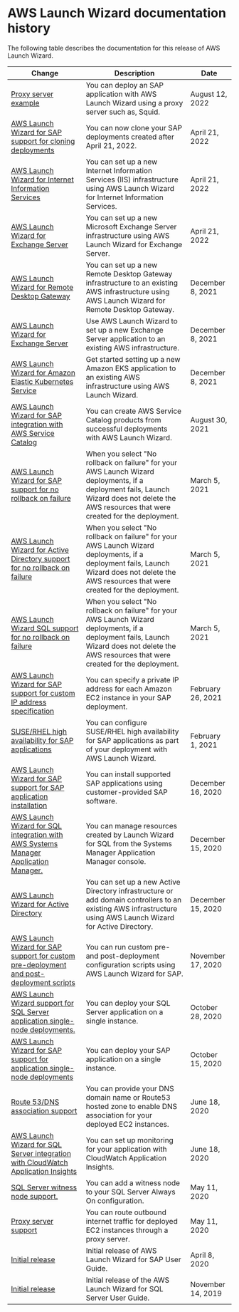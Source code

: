 # AWS Launch Wizard documentation history<a name="doc-history"></a>

The following table describes the documentation for this release of AWS Launch Wizard\.

| Change | Description | Date | 
| --- |--- |--- |
| [Proxy server example](what-is-launch-wizard-sap.md) | You can deploy an SAP application with AWS Launch Wizard using a proxy server such as, Squid\. | August 12, 2022 | 
| [AWS Launch Wizard for SAP support for cloning deployments](what-is-launch-wizard-sap.md) | You can now clone your SAP deployments created after April 21, 2022\. | April 21, 2022 | 
| [AWS Launch Wizard for Internet Information Services](what-is-launch-wizard-iis.md) | You can set up a new Internet Information Services \(IIS\) infrastructure using AWS Launch Wizard for Internet Information Services\. | April 21, 2022 | 
| [AWS Launch Wizard for Exchange Server](what-is-launch-wizard-exchange.md) | You can set up a new Microsoft Exchange Server infrastructure using AWS Launch Wizard for Exchange Server\.  | April 21, 2022 | 
| [AWS Launch Wizard for Remote Desktop Gateway ](what-is-launch-wizard-remote-desktop-gateway.md) | You can set up a new Remote Desktop Gateway infrastructure to an existing AWS infrastructure using AWS Launch Wizard for Remote Desktop Gateway\. | December 8, 2021 | 
| [AWS Launch Wizard for Exchange Server](launch-wizard-exchange-getting-started.md) | Use AWS Launch Wizard to set up a new Exchange Server application to an existing AWS infrastructure\. | December 8, 2021 | 
| [AWS Launch Wizard for Amazon Elastic Kubernetes Service](launch-wizard-eks-getting-started.md) | Get started setting up a new Amazon EKS application to an existing AWS infrastructure using AWS Launch Wizard\. | December 8, 2021 | 
| [AWS Launch Wizard for SAP integration with AWS Service Catalog](what-is-launch-wizard-sap.md) | You can create AWS Service Catalog products from successful deployments with AWS Launch Wizard\. | August 30, 2021 | 
| [AWS Launch Wizard for SAP support for no rollback on failure](launch-wizard-sap-getting-started.md) | When you select "No rollback on failure" for your AWS Launch Wizard deployments, if a deployment fails, Launch Wizard does not delete the AWS resources that were created for the deployment\. | March 5, 2021 | 
| [AWS Launch Wizard for Active Directory support for no rollback on failure](launch-wizard-ad-getting-started.md) | When you select "No rollback on failure" for your AWS Launch Wizard deployments, if a deployment fails, Launch Wizard does not delete the AWS resources that were created for the deployment\. | March 5, 2021 | 
| [AWS Launch Wizard SQL support for no rollback on failure](launch-wizard-getting-started.md) | When you select "No rollback on failure" for your AWS Launch Wizard deployments, if a deployment fails, Launch Wizard does not delete the AWS resources that were created for the deployment\. | March 5, 2021 | 
| [AWS Launch Wizard for SAP support for custom IP address specification](what-is-launch-wizard-sap.md) | You can specify a private IP address for each Amazon EC2 instance in your SAP deployment\. | February 26, 2021 | 
| [SUSE/RHEL high availability for SAP applications](what-is-launch-wizard-sap.md) | You can configure SUSE/RHEL high availability for SAP applications as part of your deployment with AWS Launch Wizard\.  | February 1, 2021 | 
| [AWS Launch Wizard for SAP support for SAP application installation](what-is-launch-wizard-sap.md) | You can install supported SAP applications using customer\-provided SAP software\. | December 16, 2020 | 
| [AWS Launch Wizard for SQL integration with AWS Systems Manager Application Manager\. ](launch-wizard-sql-app-manager.md) | You can manage resources created by Launch Wizard for SQL from the Systems Manager Application Manager console\. | December 15, 2020 | 
| [AWS Launch Wizard for Active Directory](what-is-launch-wizard-active-directory.md) | You can set up a new Active Directory infrastructure or add domain controllers to an existing AWS infrastructure using AWS Launch Wizard for Active Directory\. | December 15, 2020 | 
| [AWS Launch Wizard for SAP support for custom pre\-deployment and post\-deployment scripts](what-is-launch-wizard-sap.md) | You can run custom pre\- and post\-deployment configuration scripts using AWS Launch Wizard for SAP\. | November 17, 2020 | 
| [AWS Launch Wizard support for SQL Server application single\-node deployments\. ](what-is-launch-wizard.md) | You can deploy your SQL Server application on a single instance\. | October 28, 2020 | 
| [AWS Launch Wizard for SAP support for application single\-node deployments](what-is-launch-wizard-sap.md) | You can deploy your SAP application on a single instance\. | October 15, 2020 | 
| [Route 53/DNS association support](what-is-launch-wizard-sap.md) | You can provide your DNS domain name or Route53 hosted zone to enable DNS association for your deployed EC2 instances\.  | June 18, 2020 | 
| [AWS Launch Wizard for SQL Server integration with CloudWatch Application Insights](what-is-launch-wizard.md) | You can set up monitoring for your application with CloudWatch Application Insights\. | June 18, 2020 | 
| [SQL Server witness node support\.](what-is-launch-wizard.md) | You can add a witness node to your SQL Server Always On configuration\.  | May 11, 2020 | 
| [Proxy server support](what-is-launch-wizard-sap.md) | You can route outbound internet traffic for deployed EC2 instances through a proxy server\.  | May 11, 2020 | 
| [Initial release](what-is-launch-wizard-sap.md) | Initial release of AWS Launch Wizard for SAP User Guide\. | April 8, 2020 | 
| [Initial release](#doc-history) | Initial release of the AWS Launch Wizard for SQL Server User Guide\. | November 14, 2019 | 